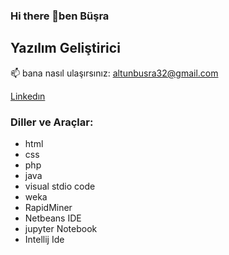 ### Hi there 👋ben Büşra 
##  Yazılım Geliştirici
 📫 bana nasıl ulaşırsınız:
 altunbusra32@gmail.com

[Linkedın](https://www.linkedin.com/in/b%C3%BC%C5%9Fraaltun32/)
### Diller ve Araçlar:
* html
* css
* php
* java
* visual stdio code
* weka
* RapidMiner
* Netbeans IDE
* jupyter Notebook
* Intellij Ide


<!--

**Busraltun258/Busraltun258** is a ✨ _special_ ✨ repository because its `README.md` (this file) appears on your GitHub profile.

Here are some ideas to get you started:

- 🔭 I’m currently working on ...
- 🌱 I’m currently learning ...
- 👯 I’m looking to collaborate on ...
- 🤔 I’m looking for help with ...
- 💬 Ask me about ...
- 📫 How to reach me: ...
- 😄 Pronouns: ...
- ⚡ Fun fact: ...
-->

